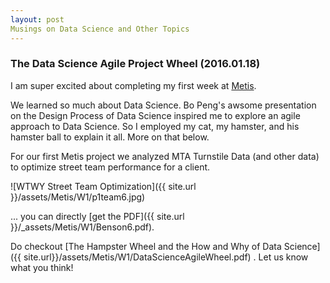 ```yaml
---
layout: post
Musings on Data Science and Other Topics
---
```


### The Data Science Agile Project Wheel (2016.01.18) 
I am super excited about completing my first week at 
[Metis](http://www.thisismetis.com/).

We learned so much about Data Science.  Bo Peng's awsome presentation on the Design Process of Data Science inspired me to explore an agile approach to Data Science.  So I employed my cat, my hamster, and his hamster ball to explain it all.  More on that below.

For our first Metis project we analyzed MTA Turnstile Data (and other data) to optimize street team performance for a client.

![WTWY Street Team Optimization]({{ site.url }}/assets/Metis/W1/p1team6.jpg)

... you can directly [get the PDF]({{ site.url }}/_assets/Metis/W1/Benson6.pdf).

Do checkout [The Hampster Wheel and the How and Why of Data Science]({{ site.url}}/assets/Metis/W1/DataScienceAgileWheel.pdf) .
Let us know what you think!



